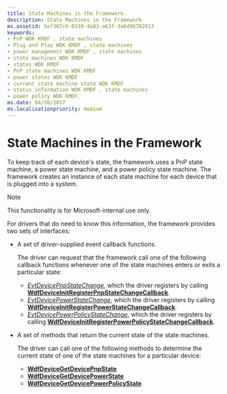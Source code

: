 ```yaml
---
title: State Machines in the Framework
description: State Machines in the Framework
ms.assetid: 5ef307c6-0310-4a83-a63f-3a6d96782013
keywords:
- PnP WDK KMDF , state machines
- Plug and Play WDK KMDF , state machines
- power management WDK KMDF , state machines
- state machines WDK KMDF
- states WDK KMDF
- PnP state machines WDK KMDF
- power states WDK KMDF
- current state machine state WDK KMDF
- status information WDK KMDF , state machines
- power policy WDK KMDF
ms.date: 04/20/2017
ms.localizationpriority: medium
---
```


# State Machines in the Framework


To keep track of each device's state, the framework uses a PnP state machine, a power state machine, and a power policy state machine. The framework creates an instance of each state machine for each device that is plugged into a system.

>[!NOTE]
>This functionality is for Microsoft-internal use only.

For drivers that do need to know this information, the framework provides two sets of interfaces:

-   A set of driver-supplied event callback functions.

    The driver can request that the framework call one of the following callback functions whenever one of the state machines enters or exits a particular state:

    -   [*EvtDevicePnpStateChange*](https://docs.microsoft.com/windows-hardware/drivers/ddi/content/wdfdevice/nc-wdfdevice-evt_wdf_device_pnp_state_change_notification), which the driver registers by calling [**WdfDeviceInitRegisterPnpStateChangeCallback**](https://docs.microsoft.com/windows-hardware/drivers/ddi/content/wdfdevice/nf-wdfdevice-wdfdeviceinitregisterpnpstatechangecallback).
    -   [*EvtDevicePowerStateChange*](https://docs.microsoft.com/windows-hardware/drivers/ddi/content/wdfdevice/nc-wdfdevice-evt_wdf_device_power_state_change_notification), which the driver registers by calling [**WdfDeviceInitRegisterPowerStateChangeCallback**](https://docs.microsoft.com/windows-hardware/drivers/ddi/content/wdfdevice/nf-wdfdevice-wdfdeviceinitregisterpowerstatechangecallback).
    -   [*EvtDevicePowerPolicyStateChange*](https://docs.microsoft.com/windows-hardware/drivers/ddi/content/wdfdevice/nc-wdfdevice-evt_wdf_device_power_policy_state_change_notification), which the driver registers by calling [**WdfDeviceInitRegisterPowerPolicyStateChangeCallback**](https://docs.microsoft.com/windows-hardware/drivers/ddi/content/wdfdevice/nf-wdfdevice-wdfdeviceinitregisterpowerpolicystatechangecallback).
-   A set of methods that return the current state of the state machines.

    The driver can call one of the following methods to determine the current state of one of the state machines for a particular device:

    -   [**WdfDeviceGetDevicePnpState**](https://docs.microsoft.com/windows-hardware/drivers/ddi/content/wdfdevice/nf-wdfdevice-wdfdevicegetdevicepnpstate)
    -   [**WdfDeviceGetDevicePowerState**](https://docs.microsoft.com/windows-hardware/drivers/ddi/content/wdfdevice/nf-wdfdevice-wdfdevicegetdevicepowerstate)
    -   [**WdfDeviceGetDevicePowerPolicyState**](https://docs.microsoft.com/windows-hardware/drivers/ddi/content/wdfdevice/nf-wdfdevice-wdfdevicegetdevicepowerpolicystate)

 

 





